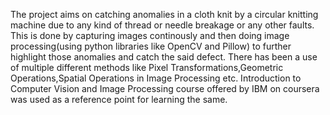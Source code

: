 The project aims on catching anomalies in a cloth knit by a circular knitting machine due to any kind of thread or needle breakage or any other faults.
This is done by capturing images continously and then doing image processing(using python libraries like OpenCV and Pillow) to further highlight those anomalies and catch the said defect.
There has been a use of multiple different methods like Pixel Transformations,Geometric Operations,Spatial Operations in Image Processing etc.
Introduction to Computer Vision and Image Processing course offered by IBM on coursera was used as a reference point for learning the same.
